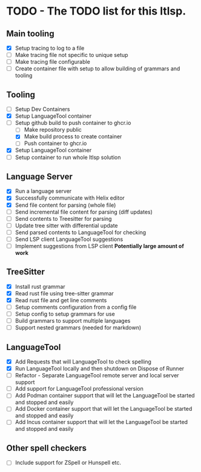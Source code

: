 # TODO - The TODO list for this ltlsp.

## Main tooling
- [x] Setup tracing to log to a file
- [ ] Make tracing file not specific to unique setup
- [ ] Make tracing file configurable
- [ ] Create container file with setup to allow building of grammars and tooling

## Tooling
- [ ] Setup Dev Containers
- [x] Setup LanguageTool container
- [ ] Setup github build to push container to ghcr.io
	- [ ] Make repository public
	- [x] Make build process to create container
	- [ ] Push container to ghcr.io
- [x] Setup LanguageTool container
- [ ] Setup container to run whole ltlsp solution

## Language Server
- [x] Run a language server
- [x] Successfully communicate with Helix editor
- [x] Send file content for parsing (whole file)
- [ ] Send incremental file content for parsing (diff updates)
- [ ] Send contents to Treesitter for parsing
- [ ] Update tree sitter with differential update
- [ ] Send parsed contents to LanguageTool for checking
- [ ] Send LSP client LanguageTool suggestions
- [ ] Implement suggestions from LSP client **Potentially large amount of work**

## TreeSitter
- [x] Install rust grammar
- [x] Read rust file using tree-sitter grammar
- [x] Read rust file and get line comments
- [ ] Setup comments configuration from a config file
- [ ] Setup config to setup grammars for use
- [ ] Build grammars to support multiple languages
- [ ] Support nested grammars (needed for markdown)

## LanguageTool
- [x] Add Requests that will LanguageTool to check spelling
- [x] Run LanguageTool locally and then shutdown on Dispose of Runner
- [ ] Refactor - Separate LanguageTool remote server and local server support
- [ ] Add support for LanguageTool professional version
- [ ] Add Podman container support that will let the LanguageTool be started and stopped and easily
- [ ] Add Docker container support that will let the LanguageTool be started and stopped and easily
- [ ] Add Incus container support that will let the LanguageTool be started and stopped and easily

## Other spell checkers
- [ ] Include support for ZSpell or Hunspell etc.
